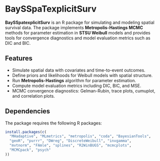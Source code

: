 # BaySSpaTexplicitSurv

**BaySSpatexplicitSurv** is an R package for simulating and modeling spatial survival data. The package implements **Metropolis-Hastings MCMC** methods for parameter estimation in **STSU Weibull** models and provides tools for convergence diagnostics and model evaluation metrics such as DIC and BIC.

## Features

- Simulate spatial data with covariates and time-to-event outcomes.  
- Define priors and likelihoods for Weibull models with spatial structure.  
- Run **Metropolis-Hastings** algorithm for parameter estimation.  
- Compute model evaluation metrics including DIC, BIC, and MSE.  
- MCMC convergence diagnostics: Gelman-Rubin, trace plots, cumuplot, and correlation plots.

## Dependencies

The package requires the following R packages:

```r
install.packages(c(
  "MHadaptive", "MLmetrics", "metropolis", "coda", "BayesianTools",
  "geoR", "purrr", "DWreg", "DiscreteWeibull", "invgamma",
  "mvtnorm", "FAmle", "splines", "R2WinBUGS", "mcmcplots",
  "MCMCpack", "psych"
))
